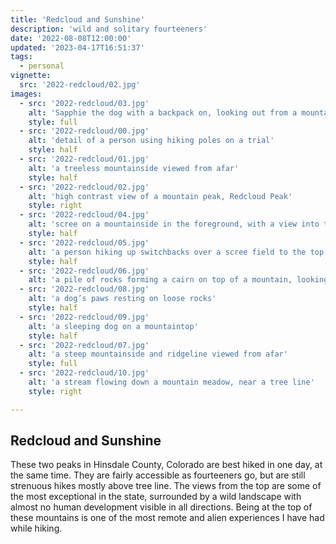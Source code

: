 ```yaml
---
title: 'Redcloud and Sunshine'
description: 'wild and solitary fourteeners'
date: '2022-08-08T12:00:00'
updated: '2023-04-17T16:51:37'
tags:
  - personal
vignette: 
  src: '2022-redcloud/02.jpg'
images:
  - src: '2022-redcloud/03.jpg'
    alt: 'Sapphie the dog with a backpack on, looking out from a mountainside trail'
    style: full
  - src: '2022-redcloud/00.jpg'
    alt: 'detail of a person using hiking poles on a trial'
    style: half
  - src: '2022-redcloud/01.jpg'
    alt: 'a treeless mountainside viewed from afar'
    style: half
  - src: '2022-redcloud/02.jpg'
    alt: 'high contrast view of a mountain peak, Redcloud Peak'
    style: right
  - src: '2022-redcloud/04.jpg'
    alt: 'scree on a mountainside in the foreground, with a view into the valley, a winding road through American Basin'
    style: half
  - src: '2022-redcloud/05.jpg'
    alt: 'a person hiking up switchbacks over a scree field to the top of Redcloud Peak'
    style: half
  - src: '2022-redcloud/06.jpg'
    alt: 'a pile of rocks forming a cairn on top of a mountain, looking out to other tall mountains'
  - src: '2022-redcloud/08.jpg'
    alt: 'a dog’s paws resting on loose rocks'
    style: half
  - src: '2022-redcloud/09.jpg'
    alt: 'a sleeping dog on a mountaintop'
    style: half
  - src: '2022-redcloud/07.jpg'
    alt: 'a steep mountainside and ridgeline viewed from afar'
    style: full
  - src: '2022-redcloud/10.jpg'
    alt: 'a stream flowing down a mountain meadow, near a tree line'
    style: right

---
```


## Redcloud and Sunshine

These two peaks in Hinsdale County, Colorado are best hiked in one day, at the same time. They are fairly accessible as fourteeners go, but are still strenuous hikes mostly above tree line. The views from the top are some of the most exceptional in the state, surrounded by a wild landscape with almost no human development visible in all directions. Being at the top of these mountains is one of the most remote and alien experiences I have had while hiking.
